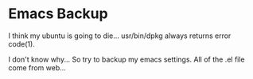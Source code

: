 Emacs Backup
=============
I think my ubuntu is going to die... 
usr/bin/dpkg always returns error code(1).

I don't know why... 
So try to backup my emacs settings. All of the .el file come from web...
